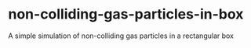# non-colliding-gas-particles-in-box
A simple simulation of non-colliding gas particles in a rectangular box
